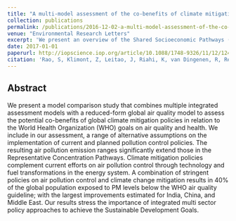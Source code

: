 ```yaml
---
title: "A multi-model assessment of the co-benefits of climate mitigationfor global air quality"
collection: publications
permalink: /publications/2016-12-02-a-multi-model-assessment-of-the-co-benefits-of-climate-mitigation-for-global-air-quality
venue: "Environmental Research Letters"
excerpt: 'We present an overview of the Shared Socioeconomic Pathways (SSPs), which were developed as a community effort over the last years'
date: 2017-01-01
paperurl: http://iopscience.iop.org/article/10.1088/1748-9326/11/12/124013/meta
citation: 'Rao, S, Klimont, Z, Leitao, J, Riahi, K, van Dingenen, R, Reis, LA, Calvin, K, Dentener, F, Drouet, L, Fujimori, S, Harmsen, M, Luderer, G, Heyes, C, Strefler, J, Tavoni, M, van Vuuren, DP. "A multi-model assessment of the co-benefits of climate mitigationfor global air quality." <i>Environmental Research Letters</i>. 11, 124013, 2016.'
---
```


## Abstract
We present a model comparison study that combines multiple integrated assessment models with a reduced-form global air quality model to assess the potential co-benefits of global climate mitigation policies in relation to the World Health Organization (WHO) goals on air quality and health. We include in our assessment, a range of alternative assumptions on the implementation of current and planned pollution control policies. The resulting air pollution emission ranges significantly extend those in the Representative Concentration Pathways. Climate mitigation policies complement current efforts on air pollution control through technology and fuel transformations in the energy system. A combination of stringent policies on air pollution control and climate change mitigation results in 40% of the global population exposed to PM levels below the WHO air quality guideline; with the largest improvements estimated for India, China, and Middle East. Our results stress the importance of integrated multi sector policy approaches to achieve the Sustainable Development Goals.